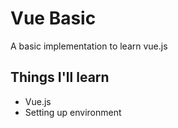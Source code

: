 # Vue Basic

A basic implementation to learn vue.js

## Things I'll learn

* Vue.js
* Setting up environment